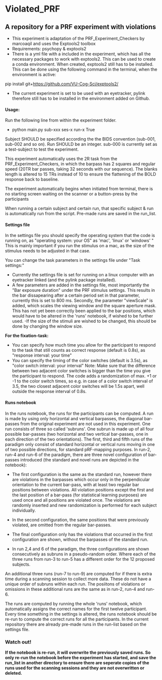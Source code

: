 # Violated_PRF

## A repository for a PRF experiment with violations

- This experiment is adaptation of the PRF_Experiment_Checkers by marcoaqil and uses the Exptools2 toolbox
- Requirements: psychopy & exptools2
- There is a yml file with a included in the experiment, which has all the necessary packages to work with exptools2. This can be used to create a conda environment. When created, exptools2 still has to be installed. This can be done using the following command in the terminal, when the environment is active: 

pip install git+https://github.com/VU-Cog-Sci/exptools2/

- The current experiment is set to be used with an eyetracker, pylink therefore still has to be installed in the environment added on Github. 

#### Usage:

Run the following line from within the experiment folder.

- python main.py sub-xxx ses-x run-x True

Subject SHOULD be specified according the the BIDS convention (sub-001, sub-002 and so on). Run SHOULD be an integer. sub-000 is currently set as a test-subject to test the experiment.

This experiment automatically uses the 2R task from the PRF_Experiment_Checkers, in which the barpass has 2 squares and regular speed (20TR bar passes, taking 32 seconds with our sequence). The blanks length is altered to 15 TRs instead of 10 to ensure the flattening of the BOLD response back to baseline.

The experiment automatically begins when initiated from terminal, there is no starting screen waiting on the scanner or a button-press by the participants

When running a certain subject and certain run, that specific subject & run is automatically run from the script. Pre-made runs are saved in the run_list.

#### Settings file

In the settings file you should specify the operating system that the code is running on, as "operating system: your OS" as 'mac', 'linux' or 'windows' " This is mainly important if you run the stimulus on a mac, as the size of the stimulus needs to be adjusted in that case.

You can change the task parameters in the settings file under "Task settings:"

- Currently the settings file is set for running on a linux computer with an eyetracker linked (and the pylink package installed).
- A few parameters are added in the settings file, most importantly the "Bar exposure duration" under the PRF stimulus settings. This results in the bar dissapearing after a certain period set in that parameter, currently this is set to 800 ms. Secondly, the parameter "viewScale" is added, which scales the viewing window and the square aperture mask. This has not yet been correctly been applied to the bar positions, which would have to be altered in the 'runs' notebook, if wished to be further used.
-If the size of the stimuli are wished to be changed, this should be done by changing the window size.

**For the fixation-task:**
- You can specify how much time you allow for the participant to respond to the task that still counts as correct response (default is 0.8s), as "response interval: your time"
- You can specify the timing of the color switches (default is 3.5s), as "color switch interval: your interval" Note: Make sure that the difference between two adjacent color switches is bigger than the time you give the participant to respond. The code adds a randomization of max. +1 or -1 to the color switch times, so e.g. in case of a color switch interval of 3.5, the two closest adjacent color switches will be 1.5s apart, well outside the response interval of 0.8s.

#### Runs notebook

In the runs notebook, the runs for the participants can be computed. A run is made by using only horizontal and vertical barpasses, the diagonal bar-passes from the original experiment are not used in this experiment. 
One run consists of three so called 'subruns'. One subrun is made up of all four possible bar-passes (two horizontal and two vertical bar-passes, one in each direction of the two orientations). 
The first, third and fifth runs of the paradigm only consist of standard horizontal or vertical runs moving in one of two possible directions, for standard pRF-mapping purposes. In run-2, run-4 and run-6 of the paradigm, there are three novel configuration of bar-passes introduced (the standard and novel runs are depicted in the notebook):

- The first configuration is the same as the standard run, however there are violations in the barpasses which occur only in the perpendicular orientation to the current bar-pass, with at least two regular bar positions between violations. All violation positions except the first and the last position of a bar-pass (for statistical learning purposes) are used once and all positions are violated once. The violations are randomly inserted and new randomization is performed for each subject individually.
- In the second configuration, the same positions that were previously violated, are omitted from the regular bar-passes.
- The final configuration only has the violations that occurred in the first configuration are shown, without the barpasses of the standard run.

- In run 2,4 and 6 of the paradigm, the three configurations are shown consecutively as subruns in a pseudo-random order. Where each of the three runs from run-3 to run-5 has a different order for the 12 proposed subjects.

An additional three runs (run-7 to run-9) are computed for if there is extra time during a scanning session to collect more data. These do not have a unique order of subruns within each run. The posiitons of violations or omissions in these additional runs are the same as in run-2, run-4 and run-6.

The runs are computed by running the whole 'runs' notebook, which automatically assigns the correct names for the first twelve participant. Every time something in the settings is altered, the runs notebook should be re-run to compute the correct runs for all the participants. In the current repository there are already pre-made runs in the run-list based on the settings file.

### Watch out! 
**If the notebook is re-run, it will overwrite the previously saved runs. So only re-run the notebook before the experiment has started, and save the run_list in another directory to ensure there are seperate copies of the runs used for the scanning sessions and they are not overwritten or deleted.**